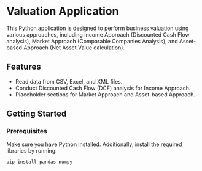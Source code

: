# Valuation Application

This Python application is designed to perform business valuation using various approaches, including Income Approach (Discounted Cash Flow analysis), Market Approach (Comparable Companies Analysis), and Asset-based Approach (Net Asset Value calculation).

## Features

- Read data from CSV, Excel, and XML files.
- Conduct Discounted Cash Flow (DCF) analysis for Income Approach.
- Placeholder sections for Market Approach and Asset-based Approach.

## Getting Started

### Prerequisites

Make sure you have Python installed. Additionally, install the required libraries by running:

```bash
pip install pandas numpy
